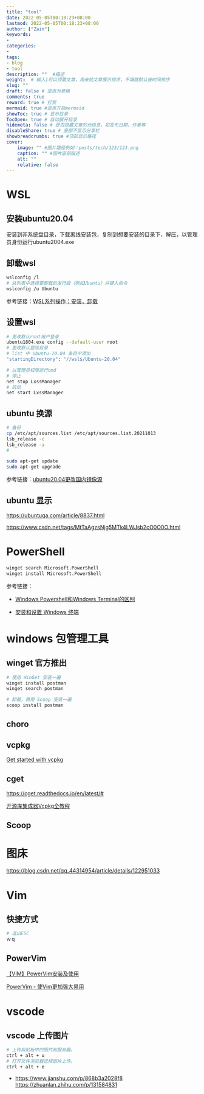 ```yaml
---
title: "tool"
date: 2022-05-05T00:18:23+08:00
lastmod: 2022-05-05T00:18:23+08:00
author: ["Zain"]
keywords: 
- 
categories: 
- 
tags: 
- blog
- tool
description: ""  #描述
weight:  # 输入1可以顶置文章，用来给文章展示排序，不填就默认按时间排序
slug: ""
draft: false # 是否为草稿
comments: true
reward: true # 打赏
mermaid: true #是否开启mermaid
showToc: true # 显示目录
TocOpen: true # 自动展开目录
hidemeta: false # 是否隐藏文章的元信息，如发布日期、作者等
disableShare: true # 底部不显示分享栏
showbreadcrumbs: true #顶部显示路径
cover:
    image: "" #图片路径例如：posts/tech/123/123.png
    caption: "" #图片底部描述
    alt: ""
    relative: false
---
```



# WSL

## 安装ubuntu20.04

安装到非系统盘目录，下载离线安装包，复制到想要安装的目录下，解压，以管理员身份运行ubuntu2004.exe

## 卸载wsl

```sh
wslconfig /l
# 从列表中选择要卸载的发行版（例如Ubuntu）并键入命令
wslconfig /u Ubuntu
```
参考链接：[WSL系列操作：安装，卸载](https://blog.csdn.net/zhangpeterx/article/details/97616268
)

## 设置wsl
```sh
# 更改默认root用户登录
ubuntu1804.exe config --default-user root
# 更改默认登陆目录
# list 中 Ubuntu-20.04 条目中添加
"startingDirectory": "//wsl$/Ubuntu-20.04"

# 以管理员权限运行cmd
# 停止
net stop LxssManager  
# 启动
net start LxssManager 
```

## ubuntu 换源

```sh
# 备份
cp /etc/apt/sources.list /etc/apt/sources.list.20211013
lsb_release -c
lsb_release -a
# 

sudo apt-get update
sudo apt-get upgrade

```
参考链接：[ubuntu20.04更改国内镜像源](https://blog.csdn.net/qq_33706673/article/details/106869016)

## ubuntu 显示

https://ubuntuqa.com/article/8837.html

https://www.csdn.net/tags/MtTaAgzsNjg5MTk4LWJsb2cO0O0O.html




# PowerShell

```sh
winget search Microsoft.PowerShell
winget install Microsoft.PowerShell
```
参考链接：
- [Windows Powershell和Windows Terminal的区别](https://blog.csdn.net/The_Time_Runner/article/details/106038222)


- [安装和设置 Windows 终端](https://docs.microsoft.com/zh-cn/windows/terminal/get-started)


# windows 包管理工具

## winget 官方推出

```sh
# 使用 WinGet 安装一遍
winget install postman
winget search postman

# 卸载，再用 Scoop 安装一遍
scoop install postman
```

## choro


##  vcpkg
[Get started with vcpkg](https://vcpkg.io/en/getting-started.html)

## cget
https://cget.readthedocs.io/en/latest/#

[开源库集成器Vcpkg全教程](https://blog.csdn.net/cjmqas/article/details/79282847)

##  Scoop 


#  图床


 https://blog.csdn.net/qq_44314954/article/details/122951033


# Vim

## 快捷方式

```sh
# 退出ESC
ｗｑ

```

## PowerVim

[【VIM】PowerVim安装及使用](https://blog.csdn.net/weixin_44583590/article/details/120896928)

[PowerVim - 使Vim更加强大易用](https://www.jianshu.com/p/c2641958b30f?utm_campaign=maleskine&utm_content=note&utm_medium=seo_notes&utm_source=recommendation)


# vscode

## vscode 上传图片

```sh
# 上传剪贴板中的图片到服务器。
ctrl + alt + u
# 打开文件浏览器选择图片上传。
ctrl + alt + e

```
- https://www.jianshu.com/p/868b3a2028f8
https://zhuanlan.zhihu.com/p/131584831
